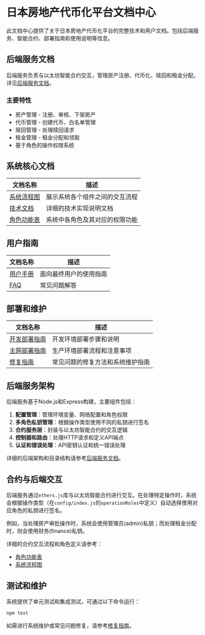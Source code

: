 # 日本房地产代币化平台文档中心

此文档中心提供了关于日本房地产代币化平台的完整技术和用户文档。包括后端服务、智能合约、部署指南和使用说明等信息。

## 后端服务文档

后端服务负责与以太坊智能合约交互，管理房产注册、代币化、赎回和租金分配。详见[后端服务文档](../README.md)。

### 主要特性

- 房产管理 - 注册、审核、下架房产
- 代币管理 - 创建代币、白名单管理
- 赎回管理 - 处理赎回请求
- 租金管理 - 租金分配和领取
- 基于角色的操作权限系统

## 系统核心文档

| 文档名称 | 描述 |
|---------|------|
| [系统流程图](../../docs/系统流程图.md) | 展示系统各个组件之间的交互流程 |
| [技术文档](../../docs/技术文档.md) | 详细的技术实现说明文档 |
| [角色功能表](../../docs/角色功能表.md) | 系统中各角色及其对应的权限功能 |

## 用户指南

| 文档名称 | 描述 |
|---------|------|
| [用户手册](../../docs/用户手册.md) | 面向最终用户的使用指南 |
| [FAQ](../../docs/FAQ.md) | 常见问题解答 |

## 部署和维护

| 文档名称 | 描述 |
|---------|------|
| [开发部署指南](../../docs/开发部署指南.md) | 开发环境部署步骤和说明 |
| [主网部署指南](../../docs/主网部署指南.md) | 生产环境部署流程和注意事项 |
| [修复指南](../../docs/修复指南.md) | 常见问题的修复方法和系统维护指南 |

## 后端服务架构

后端服务基于Node.js和Express构建，主要组件包括：

1. **配置管理**：管理环境变量、网络配置和角色权限
2. **多角色私钥管理**：根据操作类型使用不同的私钥进行签名
3. **合约服务层**：封装与以太坊智能合约的交互逻辑
4. **控制器和路由**：处理HTTP请求和定义API端点
5. **认证和错误处理**：API密钥认证和统一错误处理

详细的后端架构和目录结构请参考[后端服务文档](../README.md#项目结构)。

## 合约与后端交互

后端服务通过`ethers.js`库与以太坊智能合约进行交互。在处理特定操作时，系统会根据操作类型（在`config/index.js`的`operationRoles`中定义）自动选择使用对应角色的私钥进行签名。

例如，当处理房产审批操作时，系统会使用管理员(admin)私钥；而处理租金分配时，则会使用财务(finance)私钥。

详细的合约交互流程和角色定义请参考：
- [角色功能表](../../docs/角色功能表.md)
- [系统流程图](../../docs/系统流程图.md)

## 测试和维护

系统提供了单元测试和集成测试，可通过以下命令运行：

```bash
npm test
```

如需进行系统维护或常见问题修复，请参考[修复指南](../../docs/修复指南.md)。 